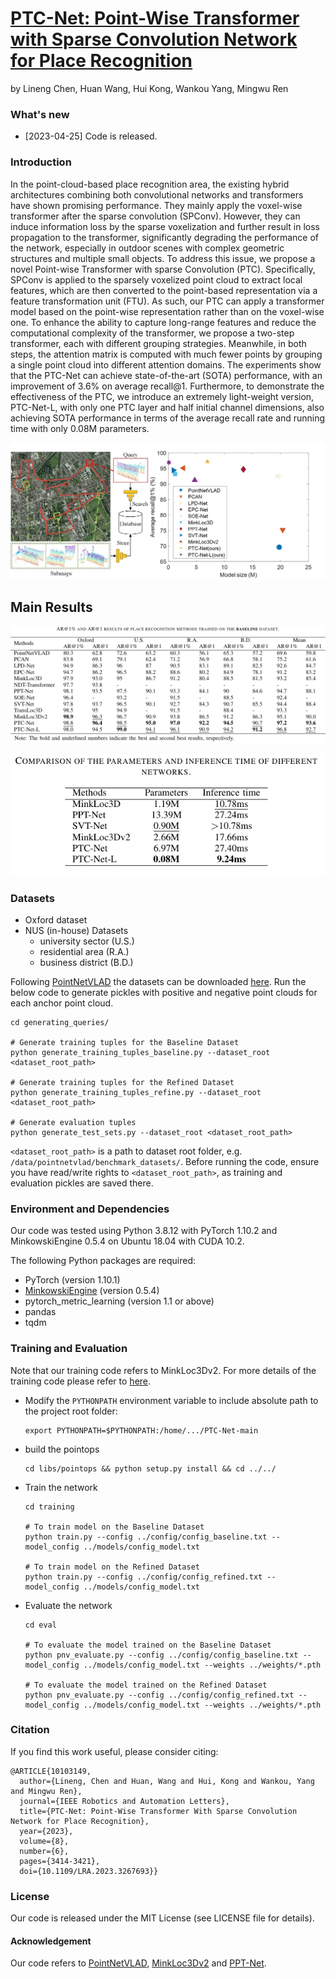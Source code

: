 # [PTC-Net: Point-Wise Transformer with Sparse Convolution Network for Place Recognition](https://ieeexplore.ieee.org/document/10103149)

by  Lineng Chen,
    Huan Wang,
	Hui Kong,
	Wankou Yang,
	Mingwu Ren


### What's new ###
* [2023-04-25] Code is released. 

### Introduction
In the point-cloud-based place recognition area, the existing hybrid architectures combining both convolutional networks and transformers have shown promising performance. They mainly apply the voxel-wise transformer after the sparse convolution (SPConv). However, they can induce information loss by the sparse voxelization and further result in loss propagation to the transformer, significantly degrading the performance of the network, especially in outdoor scenes with complex geometric structures and multiple small objects. To address this issue, we propose a novel Point-wise Transformer with sparse Convolution (PTC). Specifically, SPConv is applied to the sparsely voxelized point cloud to extract local features, which are then converted to the point-based representation via a feature transformation unit (FTU). As such, our PTC can apply a transformer model based on the point-wise representation rather than on the voxel-wise one. To enhance the ability to capture long-range features and reduce the computational complexity of the transformer, we propose a two-step transformer, each with different grouping strategies. Meanwhile, in both steps, the attention matrix is computed with much fewer points by grouping a single point cloud into different attention domains. The experiments show that the PTC-Net can achieve state-of-the-art (SOTA) performance, with an improvement of 3.6\% on average recall@1. Furthermore, to demonstrate the effectiveness of the PTC, we introduce an extremely light-weight version, PTC-Net-L, with only one PTC layer and half initial channel dimensions, also achieving SOTA performance in terms of the average recall rate and running time with only 0.08M parameters.

![Overview](media/Overview.jpg)

## Main Results
![Results](media/Results.png)

![Results](media/parameters.png)

### Datasets
* Oxford dataset
* NUS (in-house) Datasets
  * university sector (U.S.)
  * residential area (R.A.)
  * business district (B.D.)

Following [PointNetVLAD](https://arxiv.org/abs/1804.03492) the datasets can be downloaded [here](https://drive.google.com/open?id=1H9Ep76l8KkUpwILY-13owsEMbVCYTmyx).
Run the below code to generate pickles with positive and negative point clouds for each anchor point cloud. 

```generate pickles
cd generating_queries/ 

# Generate training tuples for the Baseline Dataset
python generate_training_tuples_baseline.py --dataset_root <dataset_root_path>

# Generate training tuples for the Refined Dataset
python generate_training_tuples_refine.py --dataset_root <dataset_root_path>

# Generate evaluation tuples
python generate_test_sets.py --dataset_root <dataset_root_path>
```
`<dataset_root_path>` is a path to dataset root folder, e.g. `/data/pointnetvlad/benchmark_datasets/`.
Before running the code, ensure you have read/write rights to `<dataset_root_path>`, as training and evaluation pickles
are saved there. 

### Environment and Dependencies
Our code was tested using Python 3.8.12 with PyTorch 1.10.2 and MinkowskiEngine 0.5.4 on Ubuntu 18.04 with CUDA 10.2.

The following Python packages are required:
* PyTorch (version 1.10.1)
* [MinkowskiEngine](https://github.com/NVIDIA/MinkowskiEngine) (version 0.5.4)
* pytorch_metric_learning (version 1.1 or above)
* pandas
* tqdm


### Training and Evaluation
Note that our training code refers to MinkLoc3Dv2. For more details of the training code please refer to [here](https://github.com/jac99/MinkLoc3Dv2).

* Modify the `PYTHONPATH` environment variable to include absolute path to the project root folder: 
    ```
    export PYTHONPATH=$PYTHONPATH:/home/.../PTC-Net-main
    ```

* build the pointops

  ```
  cd libs/pointops && python setup.py install && cd ../../
  ```
  
* Train the network

    ```
    cd training
    
    # To train model on the Baseline Dataset
    python train.py --config ../config/config_baseline.txt --model_config ../models/config_model.txt
    
    # To train model on the Refined Dataset
    python train.py --config ../config/config_refined.txt --model_config ../models/config_model.txt
    ```

* Evaluate the network

    ```eval baseline
    cd eval
    
    # To evaluate the model trained on the Baseline Dataset
    python pnv_evaluate.py --config ../config/config_baseline.txt --model_config ../models/config_model.txt --weights ../weights/*.pth
    
    # To evaluate the model trained on the Refined Dataset
    python pnv_evaluate.py --config ../config/config_refined.txt --model_config ../models/config_model.txt --weights ../weights/*.pth
    ```

### Citation

If you find this work useful, please consider citing:

    @ARTICLE{10103149,
      author={Lineng, Chen and Huan, Wang and Hui, Kong and Wankou, Yang and Mingwu Ren},
      journal={IEEE Robotics and Automation Letters}, 
      title={PTC-Net: Point-Wise Transformer With Sparse Convolution Network for Place Recognition}, 
      year={2023},
      volume={8},
      number={6},
      pages={3414-3421},
      doi={10.1109/LRA.2023.3267693}}

### License
Our code is released under the MIT License (see LICENSE file for details).

#### Acknowledgement

Our code refers to 
[PointNetVLAD](https://github.com/mikacuy/pointnetvlad), 
[MinkLoc3Dv2](https://github.com/jac99/MinkLoc3Dv2) 
and [PPT-Net](https://github.com/fpthink/PPT-Net).
